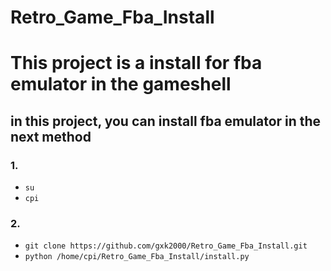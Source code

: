# Retro_Game_Fba_Install
#
# This project is a install for fba emulator in the gameshell
## in this project, you can install fba emulator in the next method

### 1.
- `su`
- `cpi`
### 2.
- `git clone https://github.com/gxk2000/Retro_Game_Fba_Install.git`
- `python /home/cpi/Retro_Game_Fba_Install/install.py`
